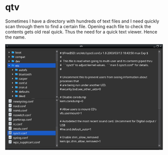 # qtv

Sometimes I have a directory with hundreds of text files and I need quickly scan through them to find a certain file.  Opening  each file to check the contents gets old real quick.
Thus the need for a quick text viewer.
Hence the name.

![qtv iamge](https://github.com/q5sys/qtv/blob/master/qtv.png)
